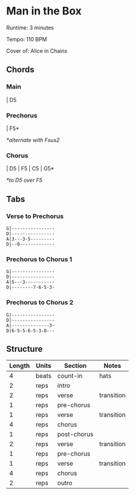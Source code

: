 Man in the Box
==============

Runtime: 3 minutes

Tempo: 110 BPM

Cover of: Alice in Chains

Chords
------

### Main

| D5

### Prechorus

| F5\*

*\*alternate with Fsus2*

### Chorus

| D5 | F5 | C5 | G5\*

*\*to D5 over F5*

Tabs
----

### Verse to Prechorus

```
G|----------------
D|----------------
A|3---3-5---------
D|--0-------------
```

### Prechorus to Chorus 1

```
G|----------------
D|----------------
A|5---3-----------
D|--------7-6-5-3-
```

### Prechorus to Chorus 2

```
G|----------------
D|----------------
A|--------------3-
D|6-5-5-6-5-3-0---
```

Structure
---------

| Length | Units | Section      | Notes      |
|--------|-------|--------------|------------|
| 4      | beats | count-in     | hats       |
| 2      | reps  | intro        |            |
| 2      | reps  | verse        | transition |
| 1      | reps  | pre-chorus   |            |
| 1      | reps  | verse        | transition |
| 4      | reps  | chorus       |            |
| 1      | reps  | post-chorus  |            |
| 2      | reps  | verse        | transition |
| 1      | reps  | pre-chorus   |            |
| 1      | reps  | verse        | transition |
| 4      | reps  | chorus       |            |
| 2      | reps  | outro        |            |
